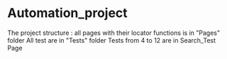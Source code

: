 # Automation_project

The project structure :
all pages with their locator functions is in "Pages" folder
All test are in "Tests" folder
Tests from 4 to 12 are in Search_Test Page
